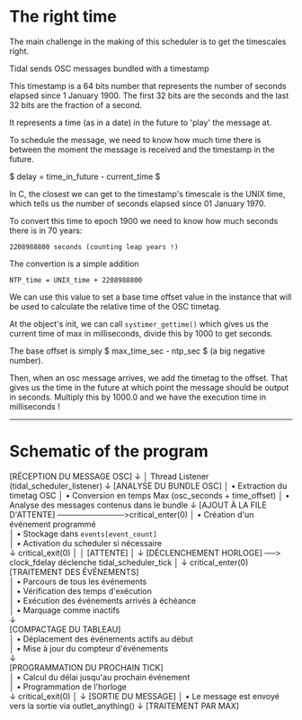 # The right time

The main challenge in the making of this scheduler is to get the timescales
right.

Tidal sends OSC messages bundled with a timestamp

This timestamp is a 64 bits number that represents the number of seconds elapsed
since 1 January 1900. The first 32 bits are the seconds and the last 32 bits are
the fraction of a second.

It represents a time (as in a date) in the future to 'play' the message at.

To schedule the message, we need to know how much time there is between the
moment the message is received and the timestamp in the future.

$ delay = time_in_future - current_time $

In C, the closest we can get to the timestamp's timescale is the UNIX time,
which tells us the number of seconds elapsed since 01 January 1970.

To convert this time to epoch 1900 we need to know how much seconds there is
in 70 years: 

    2208988800 seconds (counting leap years !)

The convertion is a simple addition
    
    NTP_time = UNIX_time + 2208988800

We can use this value to set a base time offset value in the instance 
that will be used to calculate the relative time of the OSC timetag.

At the object's init, we can call ```systimer_gettime()``` which gives us the
current time of max in milliseconds, divide this by 1000 to get seconds.

The base offset is simply $ max_time_sec - ntp_sec $ (a big negative number).

Then, when an osc message arrives, we add the timetag to the offset.
That gives us the time in the future at which point the message should be
output in seconds. Multiply this by 1000.0 and we have the execution time in
milliseconds !

---

# Schematic of the program

[RÉCEPTION DU MESSAGE OSC]
    ↓
    │ Thread Listener (tidal_scheduler_listener)
    ↓
[ANALYSE DU BUNDLE OSC]
    │ • Extraction du timetag OSC
    │ • Conversion en temps Max (osc_seconds + time_offset)
    │ • Analyse des messages contenus dans le bundle
    ↓
[AJOUT À LA FILE D'ATTENTE] ────────────>critical_enter(0)
    │ • Création d'un événement programmé              
    │ • Stockage dans ```events[event_count]```        
    │ • Activation du scheduler si nécessaire          
    ↓                                    critical_exit(0)
    │
    │                  [ATTENTE]
    │
    ↓
[DÉCLENCHEMENT HORLOGE] ──> clock_fdelay déclenche tidal_scheduler_tick
    │
    ↓                                    critical_enter(0)
[TRAITEMENT DES ÉVÉNEMENTS]                             
    │ • Parcours de tous les événements                 
    │ • Vérification des temps d'exécution             
    │ • Exécution des événements arrivés à échéance    
    │ • Marquage comme inactifs                        
    ↓                                                  
[COMPACTAGE DU TABLEAU]                                
    │ • Déplacement des événements actifs au début     
    │ • Mise à jour du compteur d'événements           
    ↓                                                  
[PROGRAMMATION DU PROCHAIN TICK]                       
    │ • Calcul du délai jusqu'au prochain événement    
    │ • Programmation de l'horloge                     
    ↓                                    critical_exit(0)
    │
    ↓
[SORTIE DU MESSAGE]
    │ • Le message est envoyé vers la sortie via outlet_anything()
    ↓
[TRAITEMENT PAR MAX]







